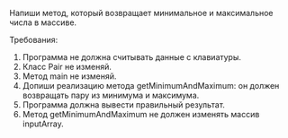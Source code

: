 
Напиши метод, который возвращает минимальное и максимальное числа в массиве.


Требования:
1.	Программа не должна считывать данные с клавиатуры.
2.	Класс Pair не изменяй.
3.	Метод main не изменяй.
4.	Допиши реализацию метода getMinimumAndMaximum: он должен возвращать пару из минимума и максимума.
5.	Программа должна вывести правильный результат.
6.	Метод getMinimumAndMaximum не должен изменять массив inputArray.


